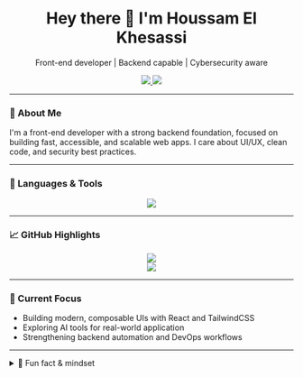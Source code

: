 <h1 align="center">Hey there 👋 I'm Houssam El Khesassi</h1>

<p align="center">
  Front-end developer | Backend capable | Cybersecurity aware  
</p>

<p align="center">
  <a href="https://www.linkedin.com/in/houssam-el-khesassi/">
    <img src="https://img.shields.io/badge/LinkedIn-Houssam%20El%20Khesassi-blue?style=for-the-badge&logo=linkedin">
  </a>
  <a href="mailto:elkhesassi@gmail.com">
    <img src="https://img.shields.io/badge/Gmail-elkhesassi@gmail.com-D14836?style=for-the-badge&logo=gmail&logoColor=white">
  </a>
</p>

---

### 🚀 About Me

I'm a front-end developer with a strong backend foundation, focused on building fast, accessible, and scalable web apps. I care about UI/UX, clean code, and security best practices.

---

### 🧰 Languages & Tools

<p align="center">
  <img src="https://skillicons.dev/icons?i=react,nextjs,js,ts,html,css,tailwind,python,django,mongodb,postgres,docker,linux" />
</p>

---

### 📈 GitHub Highlights

<p align="center">
  <img src="https://github-readme-stats.vercel.app/api/top-langs/?username=Houssam-nxy&layout=compact&theme=gruvbox&langs_count=8" />
  <br/>
  <img src="https://github-profile-summary-cards.vercel.app/api/cards/profile-details?username=Houssam-nxy&theme=gruvbox" />
</p>

---

### 🧪 Current Focus

- Building modern, composable UIs with React and TailwindCSS  
- Exploring AI tools for real-world application  
- Strengthening backend automation and DevOps workflows  

---

<details>
  <summary>🧠 Fun fact & mindset</summary>
  <blockquote>
    <p>"Code isn't just logic — it's communication. I build with clarity and intention."</p>
  </blockquote>
</details>
